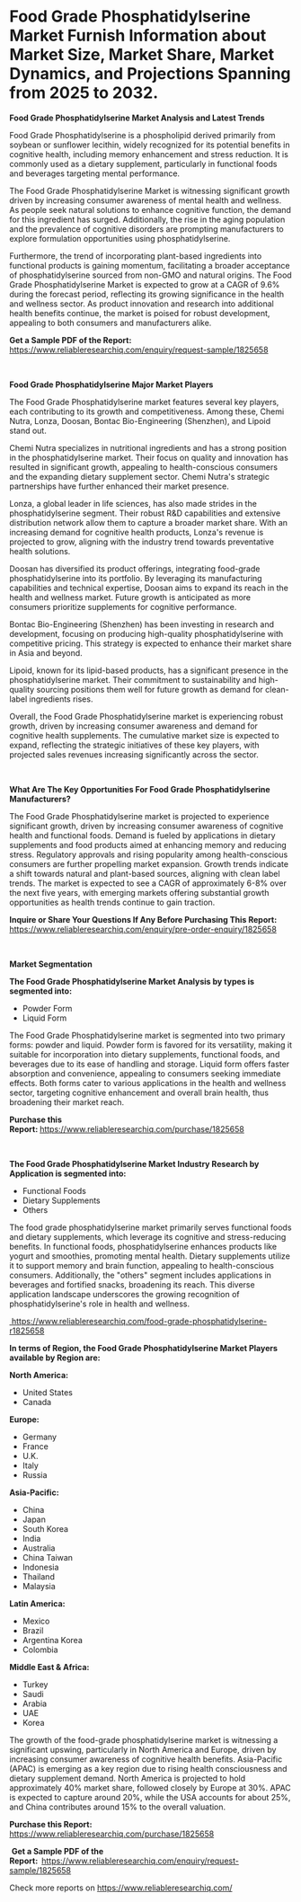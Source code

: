 <p><h1>Food Grade Phosphatidylserine Market Furnish Information about Market Size, Market Share, Market Dynamics, and Projections Spanning from 2025 to 2032.</h1></p><p><strong>Food Grade Phosphatidylserine Market Analysis and Latest Trends</strong></p>
<p><p>Food Grade Phosphatidylserine is a phospholipid derived primarily from soybean or sunflower lecithin, widely recognized for its potential benefits in cognitive health, including memory enhancement and stress reduction. It is commonly used as a dietary supplement, particularly in functional foods and beverages targeting mental performance. </p><p>The Food Grade Phosphatidylserine Market is witnessing significant growth driven by increasing consumer awareness of mental health and wellness. As people seek natural solutions to enhance cognitive function, the demand for this ingredient has surged. Additionally, the rise in the aging population and the prevalence of cognitive disorders are prompting manufacturers to explore formulation opportunities using phosphatidylserine. </p><p>Furthermore, the trend of incorporating plant-based ingredients into functional products is gaining momentum, facilitating a broader acceptance of phosphatidylserine sourced from non-GMO and natural origins. The Food Grade Phosphatidylserine Market is expected to grow at a CAGR of 9.6% during the forecast period, reflecting its growing significance in the health and wellness sector. As product innovation and research into additional health benefits continue, the market is poised for robust development, appealing to both consumers and manufacturers alike.</p></p>
<p><strong>Get a Sample PDF of the Report:&nbsp;</strong> <a href="https://www.reliableresearchiq.com/enquiry/request-sample/1825658?utm_campaign=2144&utm_medium=2&utm_source=Github&utm_content=ia&utm_term=03022025&utm_id=food-grade-phosphatidylserine">https://www.reliableresearchiq.com/enquiry/request-sample/1825658</a></p>
<p>&nbsp;</p>
<p><strong>Food Grade Phosphatidylserine Major Market Players</strong></p>
<p><p>The Food Grade Phosphatidylserine market features several key players, each contributing to its growth and competitiveness. Among these, Chemi Nutra, Lonza, Doosan, Bontac Bio-Engineering (Shenzhen), and Lipoid stand out.</p><p>Chemi Nutra specializes in nutritional ingredients and has a strong position in the phosphatidylserine market. Their focus on quality and innovation has resulted in significant growth, appealing to health-conscious consumers and the expanding dietary supplement sector. Chemi Nutra's strategic partnerships have further enhanced their market presence.</p><p>Lonza, a global leader in life sciences, has also made strides in the phosphatidylserine segment. Their robust R&D capabilities and extensive distribution network allow them to capture a broader market share. With an increasing demand for cognitive health products, Lonza's revenue is projected to grow, aligning with the industry trend towards preventative health solutions.</p><p>Doosan has diversified its product offerings, integrating food-grade phosphatidylserine into its portfolio. By leveraging its manufacturing capabilities and technical expertise, Doosan aims to expand its reach in the health and wellness market. Future growth is anticipated as more consumers prioritize supplements for cognitive performance.</p><p>Bontac Bio-Engineering (Shenzhen) has been investing in research and development, focusing on producing high-quality phosphatidylserine with competitive pricing. This strategy is expected to enhance their market share in Asia and beyond.</p><p>Lipoid, known for its lipid-based products, has a significant presence in the phosphatidylserine market. Their commitment to sustainability and high-quality sourcing positions them well for future growth as demand for clean-label ingredients rises.</p><p>Overall, the Food Grade Phosphatidylserine market is experiencing robust growth, driven by increasing consumer awareness and demand for cognitive health supplements. The cumulative market size is expected to expand, reflecting the strategic initiatives of these key players, with projected sales revenues increasing significantly across the sector.</p></p>
<p>&nbsp;</p>
<p><strong>What Are The Key Opportunities For Food Grade Phosphatidylserine Manufacturers?</strong></p>
<p><p>The Food Grade Phosphatidylserine market is projected to experience significant growth, driven by increasing consumer awareness of cognitive health and functional foods. Demand is fueled by applications in dietary supplements and food products aimed at enhancing memory and reducing stress. Regulatory approvals and rising popularity among health-conscious consumers are further propelling market expansion. Growth trends indicate a shift towards natural and plant-based sources, aligning with clean label trends. The market is expected to see a CAGR of approximately 6-8% over the next five years, with emerging markets offering substantial growth opportunities as health trends continue to gain traction.</p></p>
<p><strong>Inquire or Share Your Questions If Any Before Purchasing This Report:</strong> <a href="https://www.reliableresearchiq.com/enquiry/pre-order-enquiry/1825658?utm_campaign=2144&utm_medium=2&utm_source=Github&utm_content=ia&utm_term=03022025&utm_id=food-grade-phosphatidylserine">https://www.reliableresearchiq.com/enquiry/pre-order-enquiry/1825658</a></p>
<p>&nbsp;</p>
<p><strong>Market Segmentation</strong></p>
<p><strong>The Food Grade Phosphatidylserine Market Analysis by types is segmented into:</strong></p>
<p><ul><li>Powder Form</li><li>Liquid Form</li></ul></p>
<p><p>The Food Grade Phosphatidylserine market is segmented into two primary forms: powder and liquid. Powder form is favored for its versatility, making it suitable for incorporation into dietary supplements, functional foods, and beverages due to its ease of handling and storage. Liquid form offers faster absorption and convenience, appealing to consumers seeking immediate effects. Both forms cater to various applications in the health and wellness sector, targeting cognitive enhancement and overall brain health, thus broadening their market reach.</p></p>
<p><strong>Purchase this Report:&nbsp;</strong><a href="https://www.reliableresearchiq.com/purchase/1825658?utm_campaign=2144&utm_medium=2&utm_source=Github&utm_content=ia&utm_term=03022025&utm_id=food-grade-phosphatidylserine">https://www.reliableresearchiq.com/purchase/1825658</a></p>
<p>&nbsp;</p>
<p><strong>The Food Grade Phosphatidylserine Market Industry Research by Application is segmented into:</strong></p>
<p><ul><li>Functional Foods</li><li>Dietary Supplements</li><li>Others</li></ul></p>
<p><p>The food grade phosphatidylserine market primarily serves functional foods and dietary supplements, which leverage its cognitive and stress-reducing benefits. In functional foods, phosphatidylserine enhances products like yogurt and smoothies, promoting mental health. Dietary supplements utilize it to support memory and brain function, appealing to health-conscious consumers. Additionally, the "others" segment includes applications in beverages and fortified snacks, broadening its reach. This diverse application landscape underscores the growing recognition of phosphatidylserine's role in health and wellness.</p></p>
<p><a href="https://www.reliableresearchiq.com/food-grade-phosphatidylserine-r1825658?utm_campaign=2144&utm_medium=2&utm_source=Github&utm_content=ia&utm_term=03022025&utm_id=food-grade-phosphatidylserine">&nbsp;https://www.reliableresearchiq.com/food-grade-phosphatidylserine-r1825658</a></p>
<p><strong>In terms of Region, the Food Grade Phosphatidylserine Market Players available by Region are:</strong></p>
<p>
    <p> <strong> North America: </strong>
        <ul>
            <li>United States</li>
            <li>Canada</li>
        </ul>
        </p> 
    <p> <strong> Europe: </strong>
        <ul>
            <li>Germany</li>
            <li>France</li>
            <li>U.K.</li>
            <li>Italy</li>
            <li>Russia</li>
        </ul>
        </p> 
    <p> <strong> Asia-Pacific: </strong>
        <ul>
            <li>China</li>
            <li>Japan</li>
            <li>South Korea</li>
            <li>India</li>
            <li>Australia</li>
            <li>China Taiwan</li>
            <li>Indonesia</li>
            <li>Thailand</li>
            <li>Malaysia</li>
        </ul>
        </p> 
    <p> <strong> Latin America: </strong>
        <ul>
            <li>Mexico</li>
            <li>Brazil</li>
            <li>Argentina Korea</li>
            <li>Colombia</li>
        </ul>
        </p> 
    <p> <strong> Middle East & Africa: </strong>
        <ul>
            <li>Turkey</li>
            <li>Saudi</li>
            <li>Arabia</li>
            <li>UAE</li>
            <li>Korea</li>
        </ul>
    </p>
    </p>
<p><p>The growth of the food-grade phosphatidylserine market is witnessing a significant upswing, particularly in North America and Europe, driven by increasing consumer awareness of cognitive health benefits. Asia-Pacific (APAC) is emerging as a key region due to rising health consciousness and dietary supplement demand. North America is projected to hold approximately 40% market share, followed closely by Europe at 30%. APAC is expected to capture around 20%, while the USA accounts for about 25%, and China contributes around 15% to the overall valuation.</p></p>
<p><strong>Purchase this Report: </strong><a href="https://www.reliableresearchiq.com/purchase/1825658?utm_campaign=2144&utm_medium=2&utm_source=Github&utm_content=ia&utm_term=03022025&utm_id=food-grade-phosphatidylserine">https://www.reliableresearchiq.com/purchase/1825658</a></p>
<p>&nbsp;<strong>Get a Sample PDF of the Report:&nbsp;&nbsp;</strong><a href="https://www.reliableresearchiq.com/enquiry/request-sample/1825658?utm_campaign=2144&utm_medium=2&utm_source=Github&utm_content=ia&utm_term=03022025&utm_id=food-grade-phosphatidylserine">https://www.reliableresearchiq.com/enquiry/request-sample/1825658</a></p>
<p><strong></strong></p>
<p>Check more reports on <a href="https://www.reliableresearchiq.com/?utm_campaign=2144&utm_medium=2&utm_source=Github&utm_content=ia&utm_term=03022025&utm_id=food-grade-phosphatidylserine">https://www.reliableresearchiq.com/</a></p>